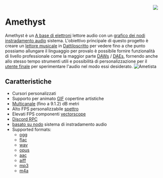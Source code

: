 <img align="right" src="https://media.discordapp.net/attachments/667464431562653706/1025732056124235826/icon.png?width=128&height=128">

# Amethyst 
Amethyst è un [A base di elettroni](https://electronjs.org/) lettore audio con un [grafico dei nodi](https://en.wikipedia.org/wiki/Node_graph_architecture) [instradamento audio](https://it.wikipedia.org/wiki/Flusso_del_segnale) sistema. L'obiettivo principale di questo progetto è creare un [lettore musicale](https://it.wikipedia.org/wiki/Lettore_multimediale) in [Dattiloscritto](https://www.typescriptlang.org/) per vedere fino a che punto possiamo allungare il linguaggio per provalo  è possibile fornire funzionalità di livello professionale come la maggior parte [DAWs](https://it.wikipedia.org/wiki/Workstation_audio_digitale) / [DAEs](https://it.wikipedia.org/wiki/Editor_audio), fornendo anche allo stesso tempo strumenti utili e possibilità di personalizzazione per il [utente finale](https://en.wikipedia.org/wiki/End_user) per sperimentare l'audio nel modo essi desiderato.
![Ametista](https://cdn.discordapp.com/attachments/667464431562653706/1043343748593107004/image.png)

## Caratteristiche
- Cursori personalizzati
- Supporto per animato [GIF](https://it.wikipedia.org/wiki/Graphics_Interchange_Format) copertine artistiche
- [Multicanale](https://it.wikipedia.org/wiki/Surround) (fino a 9.1.2) dB metri
- Alto FPS personalizzabile [spettro](https://it.wikipedia.org/wiki/Analizzatore_di_spettro)
- Elevati FPS componenti [vectorscope](/personalizzabili/vectorscope)
- [Discord RPC](https://discord.com/developers/docs/topics/rpc)
- [basato su nodo](https://en.wikipedia.org/wiki/Node_graph_architecture) sistema di instradamento audio
- Supported formats:
  - [ogg](https://it.wikipedia.org/wiki/Ogg)
  - [flac](https://it.wikipedia.org/wiki/Free_Lossless_Audio_Codec)
  - [wav](https://it.wikipedia.org/wiki/Waveform_Audio_File_Format)
  - [opus](https://it.wikipedia.org/wiki/Opus_(codec_audio))
  - [aac](https://it.wikipedia.org/wiki/Advanced_Audio_Coding)
  - [aiff](https://it.wikipedia.org/wiki/Audio_Interchange_File_Format)
  - [mp3](https://it.wikipedia.org/wiki/MP3)
  - [m4a](https://it.wikipedia.org/wiki/MPEG-4_Part_14)
